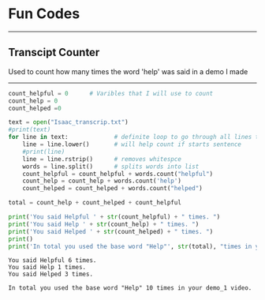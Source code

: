 # Fun Codes 
---


## Transcipt Counter
Used to count how many times the word 'help' was said in a demo I made 

---

```python
count_helpful = 0      # Varibles that I will use to count
count_help = 0
count_helped =0

text = open("Isaac_transcrip.txt")
#print(text)
for line in text:             # definite loop to go through all lines to find desierd words
    line = line.lower()       # will help count if starts sentence
    #print(line)
    line = line.rstrip()      # removes whitespce
    words = line.split()      # splits words into list
    count_helpful = count_helpful + words.count("helpful")
    count_help = count_help + words.count('help')
    count_helped = count_helped + words.count("helped")

total = count_help + count_helped + count_helpful

print('You said Helpful ' + str(count_helpful) + " times. ")
print('You said Help ' + str(count_help) + " times. ")
print('You said Helped ' + str(count_helped) + " times. ")
print()
print('In total you used the base word "Help"', str(total), "times in your demo_1 video.")

```

    You said Helpful 6 times. 
    You said Help 1 times. 
    You said Helped 3 times. 
    
    In total you used the base word "Help" 10 times in your demo_1 video.



```python

```
